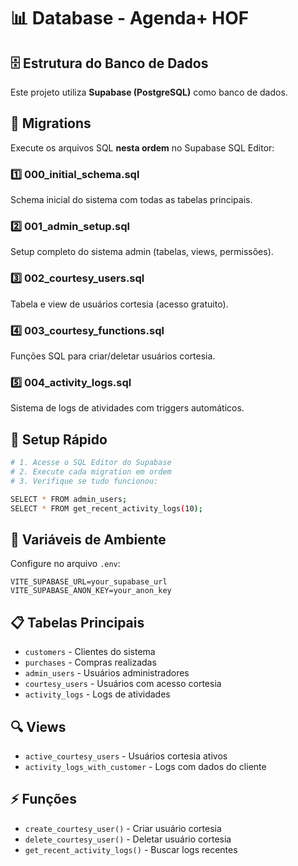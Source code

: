 # 📊 Database - Agenda+ HOF

## 🗄️ Estrutura do Banco de Dados

Este projeto utiliza **Supabase (PostgreSQL)** como banco de dados.

## 📁 Migrations

Execute os arquivos SQL **nesta ordem** no Supabase SQL Editor:

### 1️⃣ **000_initial_schema.sql**
Schema inicial do sistema com todas as tabelas principais.

### 2️⃣ **001_admin_setup.sql**
Setup completo do sistema admin (tabelas, views, permissões).

### 3️⃣ **002_courtesy_users.sql**
Tabela e view de usuários cortesia (acesso gratuito).

### 4️⃣ **003_courtesy_functions.sql**
Funções SQL para criar/deletar usuários cortesia.

### 5️⃣ **004_activity_logs.sql**
Sistema de logs de atividades com triggers automáticos.

## 🔧 Setup Rápido

```bash
# 1. Acesse o SQL Editor do Supabase
# 2. Execute cada migration em ordem
# 3. Verifique se tudo funcionou:

SELECT * FROM admin_users;
SELECT * FROM get_recent_activity_logs(10);
```

## 🔐 Variáveis de Ambiente

Configure no arquivo `.env`:

```env
VITE_SUPABASE_URL=your_supabase_url
VITE_SUPABASE_ANON_KEY=your_anon_key
```

## 📋 Tabelas Principais

- `customers` - Clientes do sistema
- `purchases` - Compras realizadas
- `admin_users` - Usuários administradores
- `courtesy_users` - Usuários com acesso cortesia
- `activity_logs` - Logs de atividades

## 🔍 Views

- `active_courtesy_users` - Usuários cortesia ativos
- `activity_logs_with_customer` - Logs com dados do cliente

## ⚡ Funções

- `create_courtesy_user()` - Criar usuário cortesia
- `delete_courtesy_user()` - Deletar usuário cortesia
- `get_recent_activity_logs()` - Buscar logs recentes
